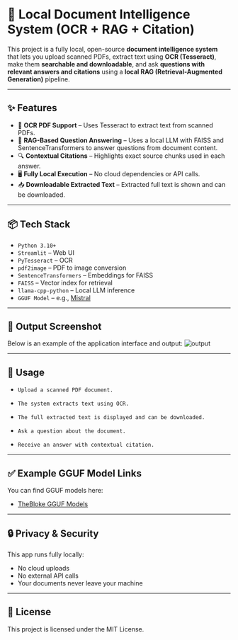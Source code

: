 # 🧠 Local Document Intelligence System (OCR + RAG + Citation)

This project is a fully local, open-source **document intelligence system** that lets you upload scanned PDFs, extract text using **OCR (Tesseract)**, make them **searchable and downloadable**, and ask **questions with relevant answers and citations** using a **local RAG (Retrieval-Augmented Generation)** pipeline.

---

## ✨ Features

- 🧾 **OCR PDF Support** – Uses Tesseract to extract text from scanned PDFs.
- 🧠 **RAG-Based Question Answering** – Uses a local LLM with FAISS and SentenceTransformers to answer questions from document content.
- 🔍 **Contextual Citations** – Highlights exact source chunks used in each answer.
- 🖥️ **Fully Local Execution** – No cloud dependencies or API calls.
- 📥 **Downloadable Extracted Text** – Extracted full text is shown and can be downloaded.

---

## 📦 Tech Stack

- `Python 3.10+`
- `Streamlit` – Web UI
- `PyTesseract` – OCR
- `pdf2image` – PDF to image conversion
- `SentenceTransformers` – Embeddings for FAISS
- `FAISS` – Vector index for retrieval
- `llama-cpp-python` – Local LLM inference
- `GGUF Model` – e.g., [Mistral](https://huggingface.co/TheBloke/Mistral-7B-Instruct-v0.1-GGUF)

---

## 📸 Output Screenshot

Below is an example of the application interface and output:
![output](https://github.com/user-attachments/assets/adc67def-6dab-4d02-9cfd-59c9c1ef73c5)


--- 
## 📝 Usage
- `Upload a scanned PDF document.`

- `The system extracts text using OCR.`

- `The full extracted text is displayed and can be downloaded.`

- `Ask a question about the document.`

- `Receive an answer with contextual citation.`
---

## ✅ Example GGUF Model Links

You can find GGUF models here:

- [TheBloke GGUF Models](https://huggingface.co/TheBloke)

---

## 🔒 Privacy & Security

This app runs fully locally:

- No cloud uploads  
- No external API calls  
- Your documents never leave your machine

---

## 📄 License

This project is licensed under the MIT License.

